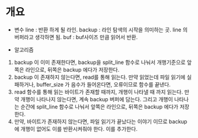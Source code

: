  # 개요
 - 변수 
 line : 반환 하게 될 라인.
 backup : 라인 탐색의 시작을 의미하는 곳. line 의 버퍼라고 생각하면 됨.
 buf : buf사이즈 만큼 읽어서 반환.
 
 
 - 알고리즘
 1. backup 이 이미 존재한다면, backup을 split_line 함수로 나눠서 개행기준으로 앞쪽은 라인으로, 뒤쪽은 backup 에다가 저장한다. 
 2. backup 이 존재하지 않는다면, 
 		read를 통해 읽는다. 만약 읽었는데 파일 읽기에 실패하거나, buffer_size 가 음수가 들어온다면, 오류이므로 함수를 끝낸다.
3. read 함수를 통해 읽는 바이트가 존재할 때까지, 개행이 나타낼 때 까지 읽는다. 만약 개행이 나타나지 않는다면, 계속 backup 버퍼에 담는다. 그리고 개행이 나타나는 순간에 split_line 함수로 나눠서 앞쪽은 라인으로, 뒤쪽은 backup 에다가 저장한다. 
4. 만약, 바이트가 존재하지 않는다면, 파일 읽기가 끝났다는 이야기 이므로 backup 에 개행이 없어도 이를 반환시켜줘야 한다. 이를 추가한다.  
